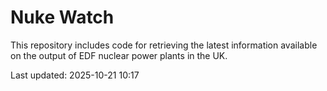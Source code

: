 # Nuke Watch

This repository includes code for retrieving the latest information available on the output of EDF nuclear power plants in the UK.

Last updated: 2025-10-21 10:17